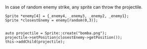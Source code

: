 In case of random enemy strike, any sprite can throw the projectile.

    Sprite *enemy[4] = {_enemy4, _enemy3, _enemy2, _enemy1};
    Sprite *closestEnemy = enemy[random(0,3)];


    auto projectile = Sprite::create("bomba.png");
    projectile->setPosition(closestEnemy->getPosition());
    this->addChild(projectile);
